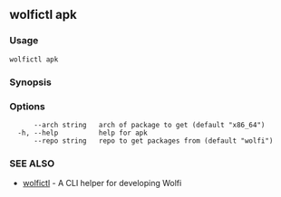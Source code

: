 ## wolfictl apk



### Usage

```
wolfictl apk
```

### Synopsis



### Options

```
      --arch string   arch of package to get (default "x86_64")
  -h, --help          help for apk
      --repo string   repo to get packages from (default "wolfi")
```

### SEE ALSO

* [wolfictl](wolfictl.md)	 - A CLI helper for developing Wolfi

